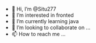 - 👋 Hi, I’m @Situ277
- 👀 I’m interested in fronted 
- 🌱 I’m currently learning java
- 💞️ I’m looking to collaborate on ...
- 📫 How to reach me ...

<!---
Situ277/Situ277 is a ✨ special ✨ repository because its `README.md` (this file) appears on your GitHub profile.
You can click the Preview link to take a look at your changes.
--->
